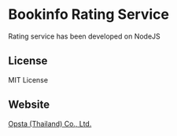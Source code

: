 # Bookinfo Rating Service

Rating service has been developed on NodeJS

## License

MIT License

## Website 

[Opsta (Thailand) Co., Ltd.](https://www.opsta.co.th)